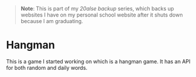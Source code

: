 > **Note**: This is part of my *20alse backup* series, which backs up websites I have on my personal school website after it shuts down because I am graduating.

# Hangman

This is a game I started working on which is a hangman game. It has an API for both random and daily words.